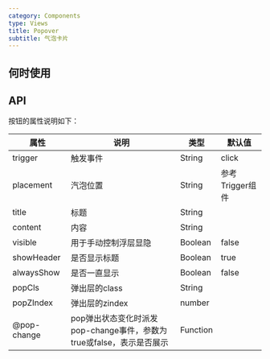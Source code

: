 ```yaml
---
category: Components
type: Views
title: Popover
subtitle: 气泡卡片
---
```



## 何时使用


## API


按钮的属性说明如下：

属性 | 说明 | 类型 | 默认值
-----|-----|-----|------
trigger | 触发事件 | String | click
placement | 汽泡位置 | String | 参考Trigger组件
title | 标题 | String |  |
content | 内容 | String |  |
visible | 用于手动控制浮层显隐 | Boolean | false
showHeader | 是否显示标题 | Boolean | true
alwaysShow | 是否一直显示 | Boolean | false
popCls | 弹出层的class | String | |
popZIndex | 弹出层的zindex | number | |
@pop-change | pop弹出状态变化时派发pop-change事件，参数为true或false，表示是否展示 | Function | |